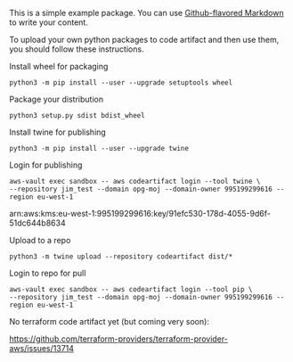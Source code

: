 This is a simple example package. You can use
[Github-flavored Markdown](https://guides.github.com/features/mastering-markdown/)
to write your content.

To upload your own python packages to code artifact and then use them, you should follow these instructions.

Install wheel for packaging

```
python3 -m pip install --user --upgrade setuptools wheel
```

Package your distribution

```
python3 setup.py sdist bdist_wheel
```

Install twine for publishing

```
python3 -m pip install --user --upgrade twine
```

Login for publishing

```
aws-vault exec sandbox -- aws codeartifact login --tool twine \
--repository jim_test --domain opg-moj --domain-owner 995199299616 --region eu-west-1
```

arn:aws:kms:eu-west-1:995199299616:key/91efc530-178d-4055-9d6f-51dc644b8634

Upload to a repo

```
python3 -m twine upload --repository codeartifact dist/*
```

Login to repo for pull

```
aws-vault exec sandbox -- aws codeartifact login --tool pip \
--repository jim_test --domain opg-moj --domain-owner 995199299616 --region eu-west-1
```

No terraform code artifact yet (but coming very soon):

https://github.com/terraform-providers/terraform-provider-aws/issues/13714
